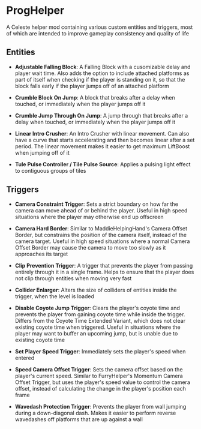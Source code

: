 # ProgHelper

A Celeste helper mod containing various custom entities and triggers, most of which are intended to improve gameplay consistency and quality of life

## Entities

- **Adjustable Falling Block**: A Falling Block with a cusomizable delay and player wait time. Also adds the option to include attached platforms as part of itself when checking if the player is standing on it, so that the block falls early if the player jumps off of an attached platform

- **Crumble Block On Jump**: A block that breaks after a delay when touched, or immediately when the player jumps off it

- **Crumble Jump Through On Jump**: A jump through that breaks after a delay when touched, or immediately when the player jumps off it

- **Linear Intro Crusher**: An Intro Crusher with linear movement. Can also have a curve that starts accelerating and then becomes linear after a set period. The linear movement makes it easier to get maximum LiftBoost when jumping off of it

- **Tule Pulse Controller / Tile Pulse Source**: Applies a pulsing light effect to contiguous groups of tiles

## Triggers

- **Camera Constraint Trigger**: Sets a strict boundary on how far the camera can move ahead of or behind the player. Useful in high speed situations where the player may otherwise end up offscreen

- **Camera Hard Border**: Similar to MaddieHelpingHand's Camera Offset Border, but constrains the position of the camera itself, instead of the camera target. Useful in high speed situations where a normal Camera Offset Border may cause the camera to move too slowly as it approaches its target

- **Clip Prevention Trigger**: A trigger that prevents the player from passing entirely through it in a single frame. Helps to ensure that the player does not clip through entities when moving very fast

- **Collider Enlarger**: Alters the size of colliders of entities inside the trigger, when the level is loaded

- **Disable Coyote Jump Trigger**: Clears the player's coyote time and prevents the player from gaining coyote time while inside the trigger. Differs from the Coyote Time Extended Variant, which does not clear existing coyote time when triggered. Useful in situations where the player may want to buffer an upcoming jump, but is unable due to existing coyote time

- **Set Player Speed Trigger**: Immediately sets the player's speed when entered

- **Speed Camera Offset Trigger**: Sets the camera offset based on the player's current speed. Similar to FurryHelper's Momentum Camera Offset Trigger, but uses the player's speed value to control the camera offset, instead of calculating the change in the player's position each frame

- **Wavedash Protection Trigger**: Prevents the player from wall jumping during a down-diagonal dash. Makes it easier to perform reverse wavedashes off platforms that are up against a wall
